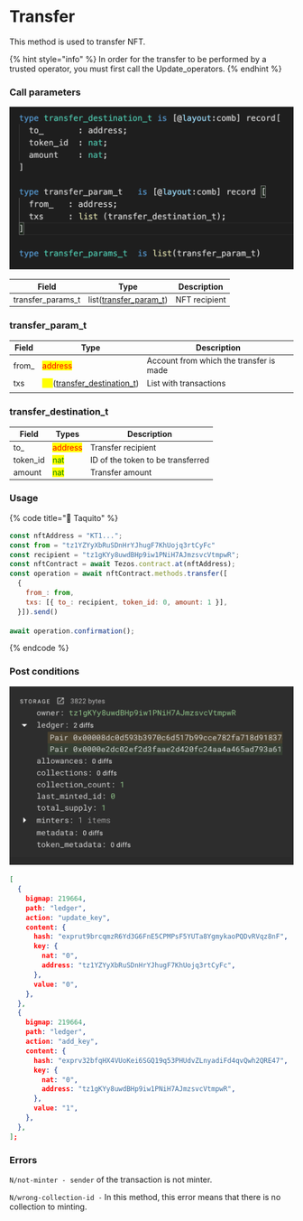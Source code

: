 # Transfer

This method is used to transfer NFT.

{% hint style="info" %}
In order for the transfer to be performed by a trusted operator, you must first call the Update\_operators.
{% endhint %}

### Call parameters

![](<../../../../../.gitbook/assets/image (5).png>)

| Field               | Type                                                       | Description   |
| ------------------- | ---------------------------------------------------------- | ------------- |
| transfer\_params\_t | list([transfer\_param\_t](transfer.md#transfer\_param\_t)) | NFT recipient |

### transfer\_param\_t

| Field  | Type                                                                                       | Description                             |
| ------ | ------------------------------------------------------------------------------------------ | --------------------------------------- |
| from\_ | <mark style="color:red;">address</mark>                                                    | Account from which the transfer is made |
| txs    | <mark style="color:yellow;">list</mark>([transfer\_destination\_t](transfer.md#undefined)) | List with transactions                  |
|        |                                                                                            |                                         |

### transfer\_destination\_t

| Field     | Types                                   | Description                       |
| --------- | --------------------------------------- | --------------------------------- |
| to\_      | <mark style="color:red;">address</mark> | Transfer recipient                |
| token\_id | <mark style="color:green;">nat</mark>   | ID of the token to be transferred |
| amount    | <mark style="color:green;">nat</mark>   | Transfer amount                   |

### Usage

{% code title="🌮 Taquito" %}
```javascript
const nftAddress = "KT1...";
const from = "tz1YZYyXbRuSDnHrYJhugF7KhUojq3rtCyFc"
const recipient = "tz1gKYy8uwdBHp9iw1PNiH7AJmzsvcVtmpwR";
const nftContract = await Tezos.contract.at(nftAddress);
const operation = await nftContract.methods.transfer([
  {
    from_: from,
    txs: [{ to_: recipient, token_id: 0, amount: 1 }],
  }]).send()

await operation.confirmation();
```
{% endcode %}

### Post conditions

![](<../../../../../.gitbook/assets/image (11).png>)

```json
[
  {
    bigmap: 219664,
    path: "ledger",
    action: "update_key",
    content: {
      hash: "exprut9brcqmzR6Yd3G6FnE5CPMPsF5YUTa8YgmykaoPQDvRVqz8nF",
      key: {
        nat: "0",
        address: "tz1YZYyXbRuSDnHrYJhugF7KhUojq3rtCyFc",
      },
      value: "0",
    },
  },
  {
    bigmap: 219664,
    path: "ledger",
    action: "add_key",
    content: {
      hash: "exprv32bfqHX4VUoKei6SGQ19q53PHUdvZLnyadiFd4qvQwh2QRE47",
      key: {
        nat: "0",
        address: "tz1gKYy8uwdBHp9iw1PNiH7AJmzsvcVtmpwR",
      },
      value: "1",
    },
  },
];

```

### Errors

`N/not-minter - sender` of the transaction is not minter.

`N/wrong-collection-id -` In this method, this error means that there is no collection to minting.
